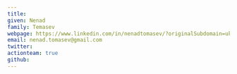 ```yaml
---
title: 
given: Nenad
family: Temasev
webpage: https://www.linkedin.com/in/nenadtomasev/?originalSubdomain=uk
email: nenad.tomasev@gmail.com
twitter: 
actionteam: true
github: 
---
```

